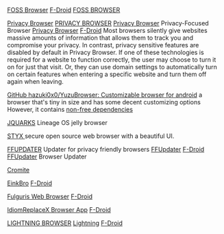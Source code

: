 
[FOSS Browser](https://codeberg.org/Gaukler_Faun/FOSS_Browser)
[F-Droid](https://www.f-droid.org/app/de.baumann.browser)
[FOSS BROWSER](https://f-droid.org/packages/de.baumann.browser)

[Privacy Browser](https://www.stoutner.com/privacy-browser)
[PRIVACY BROWSER](https://f-droid.org/packages/com.stoutner.privacybrowser.standard)
[Privacy Browser](https://f-droid.org/en/packages/com.stoutner.privacybrowser.standard/)
Privacy-Focused Browser
[Privacy Browser](https://gitweb.stoutner.com/?p=PrivacyBrowserAndroid.git;a=summary)
[F-Droid](https://f-droid.org/app/com.stoutner.privacybrowser.standard)
Most browsers silently give websites massive amounts of information that allows them to track you and compromise your privacy. In contrast, privacy sensitive features are disabled by default in Privacy Browser. If one of these technologies is required for a website to function correctly, the user may choose to turn it on for just that visit. Or, they can use domain settings to automatically turn on certain features when entering a specific website and turn them off again when leaving.

[GitHub hazuki0x0/YuzuBrowser: Customizable browser for android](https://github.com/hazuki0x0/YuzuBrowser)
a browser that's tiny in size and has some decent customizing options
However, it contains [non-free dependencies](https://github.com/hazuki0x0/YuzuBrowser/issues/204)

[JQUARKS](https://gitlab.com/oF2pks/jelly)
Lineage OS jelly browser

[STYX ](https://github.com/jamal2362/Styx)
secure open source web browser with a beautiful UI.

[FFUPDATER](https://github.com/Tobi823/ffupdater)
Updater for privacy friendly browsers
[FFUpdater](https://notabug.org/Tobiwan/ffupdater)
[F-Droid](https://f-droid.org/app/de.marmaro.krt.ffupdater)
[FFUpdater](https://f-droid.org/packages/de.marmaro.krt.ffupdater)
Browser Updater

[Cromite](https://github.com/uazo/cromite)

[EinkBro](https://github.com/plateaukao/browser)
[F-Droid](https://www.f-droid.org/app/info.plateaukao.einkbro)

[Fulguris Web Browser](https://github.com/Slion/Fulguris)
[F-Droid](https://www.f-droid.org/app/net.slions.fulguris.full.fdroid)

[IdiomReplaceX Browser App](https://github.com/idiomReplaceX/IdiomReplaceX-app)
[F-Droid](https://www.f-droid.org/app/de.idiomreplacex.browser_app)

[LIGHTNING BROWSER](https://github.com/anthonycr/Lightning-Browser)
[Lightning](http://acrdevelopment.org/)
[F-Droid](https://f-droid.org/app/acr.browser.lightning)
